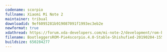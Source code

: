 ```yaml
---
codename: scorpio
fullname: Xiaomi Mi Note 2
maintainer: tribual
downloadid: 9ef6095281b919087091f1993ec3eb2e
newformat: true
xdathread: https://forum.xda-developers.com/mi-note-2/development/rom-bootleggers-t3875691
filename: BootleggersROM-Pie4scorpio.4.0-Stable-Shishufied-20190204-155650.zip
buildsize: 650284277
---
```

